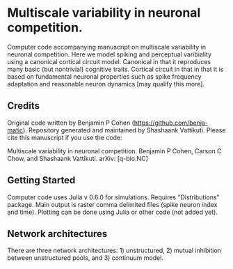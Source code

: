 # Multiscale variability in neuronal competition.



Computer code accompanying manuscript on multiscale variability in neuronal competition. Here we model spiking and perceptual varibiality using a canonical cortical circuit model. Canonical in that it reproduces many basic (but nontrivial) cognitive traits. Cortical circuit in that in that it is based on fundamental neuronal properties such as spike frequency adaptation and reasonable neuron dynamics [may qualify this more].  

## Credits

Original code written by Benjamin P Cohen (<url>https://github.com/benja-matic</url>). Repository generated and maintained by Shashaank Vattikuti. Please cite this manuscript if you use the code:

Multiscale variability in neuronal competition. Benjamin P Cohen, Carson C Chow, and Shashaank Vattikuti. 	arXiv: [q-bio.NC]


## Getting Started

Computer code uses Julia v 0.6.0 for simulations. Requires "Distributions" package. Main output is raster comma delimited files (spike neuron index and time). Plotting can be done using Julia or other code (not added yet).



## Network architectures

There are three network architectures: 1) unstructured, 2) mutual inhibition between unstructured pools, and 3) continuum model.


<!--What things you need to install the software and how to install them -->
